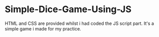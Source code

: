 # Simple-Dice-Game-Using-JS
HTML and CSS are provided whilst i had coded the JS script part. It's a simple game i made for my practice.
